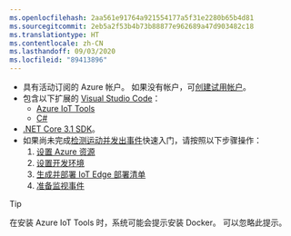 ```yaml
---
ms.openlocfilehash: 2aa561e91764a921554177a5f31e2280b65b4d81
ms.sourcegitcommit: 2eb5a2f53b4b73b88877e962689a47d903482c18
ms.translationtype: HT
ms.contentlocale: zh-CN
ms.lasthandoff: 09/03/2020
ms.locfileid: "89413896"
---
```

* 具有活动订阅的 Azure 帐户。 如果没有帐户，可[创建试用帐户](https://wd.azure.cn/zh-cn/pricing/1rmb-trial-full/?form-type=identityauth)。
* 包含以下扩展的 [Visual Studio Code](https://code.visualstudio.com/)：
    * [Azure IoT Tools](https://marketplace.visualstudio.com/items?itemName=vsciot-vscode.azure-iot-tools)
    * [C#](https://marketplace.visualstudio.com/items?itemName=ms-dotnettools.csharp)
* [.NET Core 3.1 SDK](https://dotnet.microsoft.com/download/dotnet-core/3.1)。
* 如果尚未完成[检测运动并发出事件](../../../detect-motion-emit-events-quickstart.md)快速入门，请按照以下步骤操作：
     1. [设置 Azure 资源](../../../detect-motion-emit-events-quickstart.md#set-up-azure-resources)
     1. [设置开发环境](../../../detect-motion-emit-events-quickstart.md#set-up-your-development-environment)
     1. [生成并部署 IoT Edge 部署清单](../../../detect-motion-emit-events-quickstart.md#generate-and-deploy-the-deployment-manifest)
     1. [准备监视事件](../../../detect-motion-emit-events-quickstart.md#prepare-to-monitor-events)

> [!TIP]
> 在安装 Azure IoT Tools 时，系统可能会提示安装 Docker。 可以忽略此提示。
